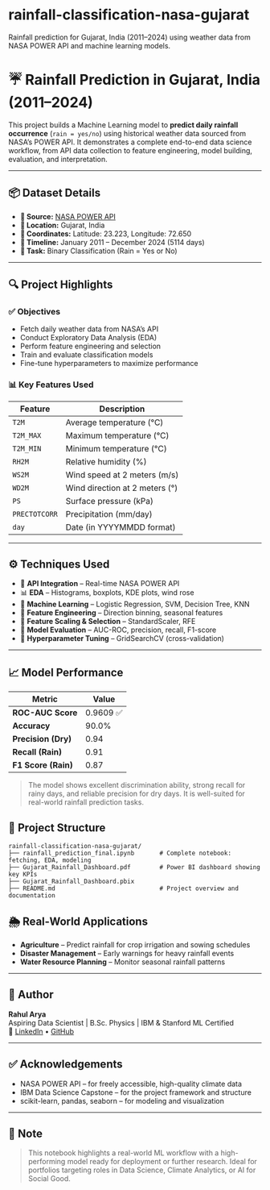 # rainfall-classification-nasa-gujarat
Rainfall prediction for Gujarat, India (2011–2024) using weather data from NASA POWER API and machine learning models.

# ☔ Rainfall Prediction in Gujarat, India (2011–2024)

This project builds a Machine Learning model to **predict daily rainfall occurrence** (`rain = yes/no`) using historical weather data sourced from NASA’s POWER API. It demonstrates a complete end-to-end data science workflow, from API data collection to feature engineering, model building, evaluation, and interpretation.

---

## 📦 Dataset Details

- **📡 Source:** [NASA POWER API](https://power.larc.nasa.gov/)
- **📍 Location:** Gujarat, India  
- **🧭 Coordinates:** Latitude: 23.223, Longitude: 72.650  
- **📆 Timeline:** January 2011 – December 2024 (5114 days)
- **🎯 Task:** Binary Classification (Rain = Yes or No)

---

## 🔍 Project Highlights

### ✅ Objectives
- Fetch daily weather data from NASA’s API
- Conduct Exploratory Data Analysis (EDA)
- Perform feature engineering and selection
- Train and evaluate classification models
- Fine-tune hyperparameters to maximize performance

### 📊 Key Features Used

| Feature        | Description                        |
|----------------|------------------------------------|
| `T2M`          | Average temperature (°C)           |
| `T2M_MAX`      | Maximum temperature (°C)           |
| `T2M_MIN`      | Minimum temperature (°C)           |
| `RH2M`         | Relative humidity (%)              |
| `WS2M`         | Wind speed at 2 meters (m/s)       |
| `WD2M`         | Wind direction at 2 meters (°)     |
| `PS`           | Surface pressure (kPa)             |
| `PRECTOTCORR`  | Precipitation (mm/day)             |
| `day`          | Date (in YYYYMMDD format)          |

---

## ⚙️ Techniques Used

- 📡 **API Integration** – Real-time NASA POWER API
- 📊 **EDA** – Histograms, boxplots, KDE plots, wind rose
- 🧠 **Machine Learning** – Logistic Regression, SVM, Decision Tree, KNN
- 🧪 **Feature Engineering** – Direction binning, seasonal features
- 🧹 **Feature Scaling & Selection** – StandardScaler, RFE
- 🧮 **Model Evaluation** – AUC-ROC, precision, recall, F1-score
- 🔧 **Hyperparameter Tuning** – GridSearchCV (cross-validation)

---

## 📈 Model Performance

| Metric              | Value     |
|---------------------|-----------|
| **ROC-AUC Score**   | 0.9609 ✅  |
| **Accuracy**        | 90.0%     |
| **Precision (Dry)** | 0.94      |
| **Recall (Rain)**   | 0.91      |
| **F1 Score (Rain)** | 0.87      |

> The model shows excellent discrimination ability, strong recall for rainy days, and reliable precision for dry days. It is well-suited for real-world rainfall prediction tasks.

## 📁 Project Structure

```
rainfall-classification-nasa-gujarat/
├── rainfall_prediction_final.ipynb       # Complete notebook: fetching, EDA, modeling
├── Gujarat_Rainfall_Dashboard.pdf        # Power BI dashboard showing key KPIs
├── Gujarat_Rainfall_Dashboard.pbix
├── README.md                             # Project overview and documentation
```


## 🌦️ Real-World Applications

- **Agriculture** – Predict rainfall for crop irrigation and sowing schedules
- **Disaster Management** – Early warnings for heavy rainfall events
- **Water Resource Planning** – Monitor seasonal rainfall patterns

---


## 👤 Author

**Rahul Arya**  
Aspiring Data Scientist | B.Sc. Physics | IBM & Stanford ML Certified  
🔗 [LinkedIn](https://www.linkedin.com/in/your-profile) • [GitHub](https://github.com/your-profile)

---

## ✅ Acknowledgements

- NASA POWER API – for freely accessible, high-quality climate data
- IBM Data Science Capstone – for the project framework and structure
- scikit-learn, pandas, seaborn – for modeling and visualization

---

## 📌 Note

> This notebook highlights a real-world ML workflow with a high-performing model ready for deployment or further research. Ideal for portfolios targeting roles in Data Science, Climate Analytics, or AI for Social Good.

